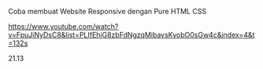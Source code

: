 Coba membuat Website Responsive dengan Pure HTML CSS


https://www.youtube.com/watch?v=FpuJiNyDsC8&list=PLIfEhjG8zbFdNgzqMibaysKyobO0sGw4c&index=4&t=132s

21.13